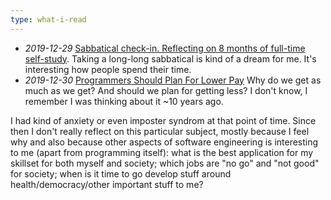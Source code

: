 ```yaml
---
type: what-i-read
---
```

* _2019-12-29_ [Sabbatical check-in. Reflecting on 8 months of full-time self-study](https://www.jotaen.net/2e2Ff/sabbatical-self-study-reflection/).
Taking a long-long sabbatical is kind of a dream for me. It's interesting how people spend their time.
* _2019-12-30_ [Programmers Should Plan For Lower Pay](https://www.jefftk.com/p/programmers-should-plan-for-lower-pay) 
Why do we get as much as we get? And should we plan for getting less? I don't know, I remember I was thinking about it ~10 years ago.

I had kind of anxiety or even imposter syndrom at that point of time. Since then I don't really reflect on this particular
subject, mostly because I feel why and also because other aspects of software engineering is interesting to me (apart from
programming itself): what is the best application for my skillset for both myself and society; which jobs are "no go" and "not good" for society; when is it time to go develop stuff around health/democracy/other important stuff to me?
